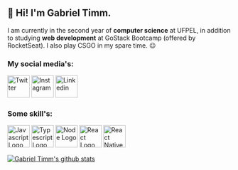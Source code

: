 ## :wave: Hi! I'm Gabriel Timm.

I am currently in the second year of **computer science** at UFPEL, in addition to studying **web development** at GoStack Bootcamp (offered by RocketSeat). I also play CSGO in my spare time. :wink:

### My social media's:

<p align="left">
  <a href="https://twitter.com/gabrieltimm_" target="_blank"><img                       src="https://camo.githubusercontent.com/35b0b8bfbd8840f35607fb56ad0a139047fd5d6e09ceb060c5c6f0a5abd1044c/68747470733a2f2f6564656e742e6769746875622e696f2f537570657254696e7949636f6e732f696d616765732f7376672f747769747465722e737667" alt="Twitter" width="50" height="50"/></a>
  <a href="https://www.instagram.com/gabrieltimm_/" target="_blank"><img                       src="https://camo.githubusercontent.com/c9dacf0f25a1489fdbc6c0d2b41cda58b77fa210a13a886d6f99e027adfbd358/68747470733a2f2f6564656e742e6769746875622e696f2f537570657254696e7949636f6e732f696d616765732f7376672f696e7374616772616d2e737667" alt="Instagram" width="50" height="50"/></a>
  <a href="https://www.linkedin.com/in/gabriel-timm/" target="_blank"><img                       src="https://camo.githubusercontent.com/c8a9c5b414cd812ad6a97a46c29af67239ddaeae08c41724ff7d945fb4c047e5/68747470733a2f2f6564656e742e6769746875622e696f2f537570657254696e7949636f6e732f696d616765732f7376672f6c696e6b6564696e2e737667" alt="Linkedin" width="50" height="50"/></a>
</p>

### Some skill's:

<p align="left">
  <a href="https://www.javascript.com/" target="_blank"><img src="https://upload.vectorlogo.zone/logos/javascript/images/239ec8a4-163e-4792-83b6-3f6d96911757.svg" alt="Javascript Logo" width="50" height="50"/></a>
  <a href="https://www.typescriptlang.org/" target="_blank"><img src="https://www.vectorlogo.zone/logos/typescriptlang/typescriptlang-icon.svg" alt="Typescript Logo" width="50" height="50"/></a>
  <a href="https://nodejs.org/en/" target="_blank"><img src="https://www.vectorlogo.zone/logos/nodejs/nodejs-icon.svg" alt="Node Logo" width="50" height="50"/></a>
  <a href="https://reactjs.org/" target="_blank"><img src="https://www.vectorlogo.zone/logos/reactjs/reactjs-icon.svg" alt="React Logo" width="50" height="50"/></a>
  <a href="https://reactnative.dev/" target="_blank"><img src="https://reactnative.dev/img/header_logo.svg" alt="React Native Logo" width="50" height="50"/></a>
</p>

[![Gabriel Timm's github stats](https://github-readme-stats.vercel.app/api?username=gstimm&show_icons=true&theme=dracula)](https://github.com/gstimm/github-readme-stats)
